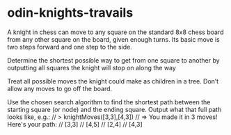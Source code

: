# odin-knights-travails

A knight in chess can move to any square on the standard 8x8 chess board from any other square on the board, given enough turns. Its basic move is two steps forward and one step to the side.

Determine the shortest possible way to get from one square to another by outputting all squares the knight will stop on along the way

Treat all possible moves the knight could make as children in a tree. Don’t allow any moves to go off the board.

Use the chosen search algorithm to find the shortest path between the starting square (or node) and the ending square. Output what that full path looks like, e.g.:
//   > knightMoves([3,3],[4,3])
//   => You made it in 3 moves!  Here's your path:
//     [3,3]
//     [4,5]
//     [2,4]
//     [4,3]